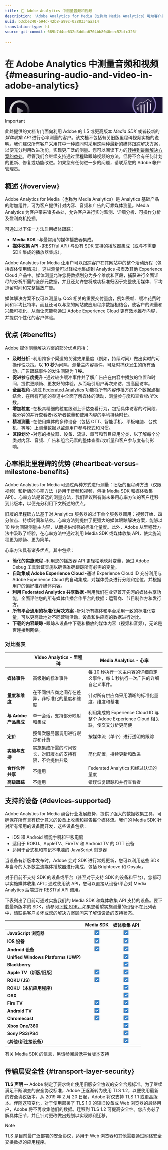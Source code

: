 ```yaml
---
title: 在 Adobe Analytics 中测量音频和视频
description: 'Adobe Analytics for Media（也称为 Media Analytics）可为客户提供针对内容、音频和广告的可靠媒体测量。 '
uuid: b3cbe240-b94d-42b8-a99c-0280334aaa14
translation-type: ht
source-git-commit: 689b7d4ce632d3ddba6704bb8040eec52bfc326f

---
```



# 在 Adobe Analytics 中测量音频和视频{#measuring-audio-and-video-in-adobe-analytics}

![横幅](./assets/media_analytics_banner.png)

>[!IMPORTANT]
>
>此处提供的文档专门面向利用 Adobe 的 1.5 或更高版本 *Media SDK* 或者较新的&#x200B;*媒体收集 API* 进行心率测量的客户。该文档不包括有关旧版里程碑视频实施的说明。我们建议所有客户采用其中一种或同时采用这两种最新的媒体跟踪解决方案，以便充分利用改进功能，实现更广泛的测量。您可以阅读下方的[转换到最新解决方案的益处](media-overview.md#heartbeat-versus-milestone-benefits)。尽管我们会继续支持通过里程碑跟踪视频的方法，但将不会有任何计划的更新、修复或功能改进。如果您有任何进一步的问题，请联系您的 Adobe 帐户管理员。

## 概述 {#overview}

Adobe Analytics for Media（也称为 Media Analytics）是 Analytics 基础产品的附加组件，可为客户提供针对内容、音频和广告的可靠媒体测量。Media Analytics 为客户带来诸多益处，允许客户进行实时监测、详细分析、可操作分析及盈利商机挖掘。

可通过以下任一方法启用媒体跟踪：

* **Media SDK -**&#x200B;与最常用的媒体播放器集成。
* **媒体收集 API -**(RESTful API) 与没有 SDK 支持的播放器集成（或与不需要 SDK 集成的播放器集成）。

Adobe Analytics for Media 让用户可以跟踪客户在其网站中的整个活动历程（包括媒体使用情况），这些测量可以轻松地集成到 Analytics 报表及其他 Experience Cloud 产品中。媒体测量允许您将数据划分为多个维度和区段，捕获进行全面详尽的分析所需的全部元数据，并且还允许您将成功标准归因于完整使用媒体、平均逗留时间和完整播放广告。

媒体解决方案不仅可以测量与 QoS 相关的重要交付量度，例如丢帧、缓冲花费时间和平均比特率，而且还可以与您的网站或应用程序数据相结合，使客户的流量和兴趣可视化，从而让您能够通过 Adobe Experience Cloud 更有效地推荐内容，并提供个性化的客户体验。

## 优点 {#benefits}

Adobe 媒体测量解决方案的部分优点包括：

* **及时分析 -**&#x200B;利用跨多个渠道的关键效果量度（例如，持续时间）做出实时的可操作性决策。以 **10 秒**&#x200B;为间隔，测量主内容事件，可及时捕获发生的所有活动。广告跟踪事件的发生间隔为 **1 秒**。
* **促进参与度提升 -**&#x200B;通过较少缓冲事件并了解广告应在内容中播放的位置和时间，提供更顺畅、更友好的体验，从而吸引用户再次来访，提高回访率。
* **全面视角 -**&#x200B;通过 [Federated Analytics](/help/federated-analytics.md) 功能将所有内容传播方的多个数据点相结合，在所有可能的渠道中全面了解媒体的活动，测量参与度和查看/收听次数。
* **增加粒度 -**&#x200B;在极其精细的粒度级别上评估查看行为，包括具体访客的时间段、每分钟的并行查看者/收听者数量和使用内容的平均持续时长。
* **精准测量 -**&#x200B;在使用媒体的多种设备（包括 OTT、智能手机、平板电脑、台式机，等等）上测量数据以监测用户参与模式和习惯。
* **区段划分 -**&#x200B;对您的播放器、设备、流派、章节和节目应用分类，以了解每个分类对内容、音频、广告和组合元素的整体查看/收听量和客户参与度有何影响。

## 心率相比里程碑的优势 {#heartbeat-versus-milestone-benefits}

Adobe Analytics for Media 可通过两种方式进行测量：旧版的里程碑方法（仅限视频）和新版的心率方法（适用于音频和视频，包括 Media SDK 和媒体收集 API）。心率方法是首选的测量方法，我们建议所有尚未采用心率方法的客户迁移到此版本，以便充分利用下文所述的优点。

旧版的里程碑方法基于对 Analytics 服务器的以下单个服务器调用：视频开始、四分位点、持续时间和结束。心率方法则提供了更强大的媒体跟踪解决方案，能够以 10 秒为间隔测量主内容，从而提供增强的标准化量度。此外，Adobe 从里程碑方法中汲取了经验，在心率方法中通过利用 Media SDK 或媒体收集 API，使实施流程更为顺畅、更为简单。

心率方法具有诸多优点，其中包括：

* **简化的实施流程 -**&#x200B;利用您的播放器 API 更轻松地映射变量，通过 Adobe Debug 工具验证实施以确保准确跟踪所有必需的变量。
* **自动集成 Adobe Experience Cloud -**&#x200B;通过 Experience Cloud ID 充分利用与 Adobe Experience Cloud 的自动集成，对媒体受众进行分段和定位，并根据用户的偏好推荐媒体内容。
* **利用 Federated Analytics 共享数据 -**&#x200B;利用我们在业界首开先河的媒体共享功能，全面评估您的所有媒体传播合作平台的数据：运营商、节目制作方和发行方。
* **所有平台通用的标准化解决方案 -**&#x200B;针对所有媒体和平台采用一致的标准化变量，可以更高效地对不同营销活动、设备和供应商的数据进行对比。
* **下载的内容跟踪 -**&#x200B;跟踪从设备中下载和播放的媒体内容（视频和音频），无论是否连接到网络。

### 对比图表

|  | Video Analytics - 里程碑 | Media Analytics - 心率 |
|---|---|---|
| **媒体事件** | 高级别的标准事件 | 每 10 秒执行一次主内容的详细自定义事件，每 1 秒执行一次广告的详细自定义事件。 |
| **量度和维度** | 在不同供应商之间存在差异，非标准化的量度和维度 | 针对所有供应商采用清晰的标准化量度、维度和基准 |
| **与 Adobe 产品集成** | 单一会话，支持部分映射和集成 | 利用集成的 Experience Cloud ID 与整个 Adobe Experience Cloud 相关联，使交叉分析更简便 |
| **定价** | 按每次服务器调用进行跟踪和计费 | 按媒体流（单个）进行透明的跟踪 |
| **实施与支持** | 实施集成所需的时间较长，对旧版本的支持有限，不会提供升级 | 简化配置，持续更新和改进 |
| **合作伙伴共享** | 不适用 | Federated Analytics 和经过认证的量度 |
| **高级跟踪** | 不适用 | 错误恢复跟踪和并行查看者 |

## 支持的设备 {#devices-supported}

Adobe Analytics for Media 契合行业发展趋势，提供了强大的数据收集工具，可确保在所有具有统计意义的设备上收集和报告每个媒体流。我们的 Media SDK 针对所有常用的设备而开发，这些设备包括：

* iOS 和 Android 智能手机和平板电脑
* 适用于 ROKU、AppleTV、FireTV 和 Android TV 的 OTT 设备
* 适用于台式机和笔记本电脑的 JavaScript 浏览器

当设备有新版本发布时，Adobe 会对 SDK 进行常规更新，您可以利用这些 SDK 与当今的大多数主流媒体播放器进行集成，包括 Brightcove 和 Ooyala。

对于目前不支持 SDK 的设备或平台（甚至对于支持 SDK 的设备和平台），您都可以实施媒体收集 API；通过使用该 API，您可以直接从设备/平台对 Media Analytics 后端进行 RESTful API 调用。

下表列出了目前可通过实施我们的 Media SDK 和媒体收集 API 支持的设备。要下载最新版本的 SDK，请参阅[下载 SDK。](sdk-implement/download-sdks.md)如果您希望实施测量的设备不在此列表中，请联系客户关怀或您的解决方案顾问来了解该设备的支持状态。

|      | Media SDK | 媒体收集 API |
|---|:---:|:---:|
| **JavaScript 浏览器** | ![](assets/icon-blue-check.png) | ![](assets/icon-blue-check.png) |
| **iOS 设备** | ![](assets/icon-blue-check.png) | ![](assets/icon-blue-check.png) |
| **Android 设备** | ![](assets/icon-blue-check.png) | ![](assets/icon-blue-check.png) |
| **Unified Windows Platforms (UWP)** |  | ![](assets/icon-blue-check.png) |
| **Blackberry** |  | ![](assets/icon-blue-check.png) |
| **Apple TV（新版/旧版）** | ![](assets/icon-blue-check.png) | ![](assets/icon-blue-check.png) |
| **ROKU (JS)** | ![](assets/icon-blue-check.png) | ![](assets/icon-blue-check.png) |
| **ROKU（本机应用程序）** |  | ![](assets/icon-blue-check.png) |
| **OSX** |  | ![](assets/icon-blue-check.png) |
| **Fire TV** | ![](assets/icon-blue-check.png) | ![](assets/icon-blue-check.png) |
| **Android TV** | ![](assets/icon-blue-check.png) | ![](assets/icon-blue-check.png) |
| **Chromecast** | ![](assets/icon-blue-check.png) | ![](assets/icon-blue-check.png) |
| **Xbox One/360** |  | ![](assets/icon-blue-check.png) |
| **Sony PS3/PS4** |  | ![](assets/icon-blue-check.png) |
| **(其他/新连接设备）** |  | ![](assets/icon-blue-check.png) |

有关 Media SDK 的信息，另请参阅[最低平台版本支持](./sdk-implement/setup/setup-overview.md#minimum-platform-version)

## 传输层安全性 {#transport-layer-security}

**TLS 声明 --** Adobe 制定了要求终止使用旧版安全协议的安全合规标准。为了继续满足不断演变的安全协议标准，Adobe 正逐渐转为使用 TLS 1.2，以便使用最新的安全协议版本。从 2019 年 2 月 20 日起，Adobe 将仅支持 TLS 1.1 或更高版本。伴随这项变化，对于使用部署了 TLS 1.0 的较旧设备或 Web 浏览器的最终用户，Adobe 将不再收集他们的数据。迁移到 TLS 1.2 可提高安全性。您应务必了解具体细节，并且针对更改做出规划以实现顺利迁移。

>[!NOTE]
>
>TLS 是目前最广泛部署的安全协议，适用于 Web 浏览器和其他需要通过网络安全交换数据的应用程序。

